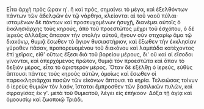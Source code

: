 Εἶτα ἀρχὴ πρὸς ὥραν ηʹ. ἣ καὶ πρός, σημαίνει τὸ μέγα, καὶ ἐξελθόντων πάντων τῶν ἀδελφῶν ἐν τῷ νάρθηκι, κλείονται αἱ τοῦ ναοῦ πύλαι· ισταμένων δὲ πάντων καὶ προσευχομένων ἡσυχῇ, διανέμει αὐτοῖς ὁ ἐκκλησιάρχης τοὺς κηρούς, ἀπὸ τοῦ προεστῶτος μέχρι τοῦ ἐσχάτου, ὁ δέ ἱερεὺς ἀλλάξας ἅπασαν τὴν στολὴν αὐτοῦ, ἤγουν σὺν στιχαρίῳ ἅμα τῷ διακόνῳ, θυμιᾷ ἔσωθεν τὸ ἅγιον θυσιαστήριον, καὶ ἔξωθεν τὴν ἐκκλησίαν γύροθεν πᾶσαν, προπορευομένου τοῦ διακόνου καὶ λαμπάδα κατέχοντος ἐπὶ χεῖρας, εἰθ' οὕτως ἔξεσι διὰ τοῦ βορείου μέρους, δι' οὔ καὶ αἰ εἴσοδοι γίνονται, καὶ ἀπερχόμενος πρῶτον, θυμιᾷ τὸν προεστῶτα καὶ ἅπαν τὸ δεξιὸν μέρος, εἶτα τὸ ἀριστερὸν μέρος. Ὅταν δὲ ἐξέλθῃ ὁ ἰερεύς, εὐθὺς ἅπτουσι πάντες τοὺς κηροὺς αὐτῶν, ὁμοίως καὶ ἔσωθεν οἱ παρεκκλησιάρχαι πασῶν τῶν εἰκόνων ἅπτουσι τὰ κηρία. Τελειώσας τοίνυν ὁ ἱερεὺς θυμιῶν τὸν λαόν, ἵσταται ἔμπροσθεν τῶν βασιλικῶν πυλῶν, καὶ σφραγίσας ἐκ γʹ. μετὰ τοῦ θυμιατοῦ, λέγει εἰς ἐπήκοον· Δόξα τῇ ἁγίᾳ καὶ ὁμοουσίῳ καὶ ζωοποιῷ Τριάδι. 